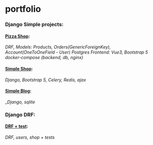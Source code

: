 # portfolio
### Django Simple projects:

#### [Pizza Shop](https://github.com/maksimuspiter/pizza_shop_final_proj): 
_DRF, Models: Products, Orders(GenericForeignKey), Account(OneToOneField - User)_
_Postgres_
_Frontend: Vue3, Bootstrap 5_
_docker-compose (backend, db, nginx)_

#### [Simple Shop](https://github.com/maksimuspiter/simple_shop_final_proj): 
_Django, Bootstrap 5, Celery, Redis, ajax_

#### [Simple Blog](https://github.com/maksimuspiter/simple_blog_final_proj): 
__Django, sqlite_

### Django DRF:
#### [DRF + test](https://github.com/maksimuspiter/drf_with_test): 
_DRF, users, shop + tests_
